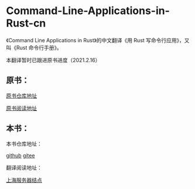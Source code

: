 # Command-Line-Applications-in-Rust-cn
《Command Line Applications in Rust》的中文翻译《用 Rust 写命令行应用》，又叫《Rust 命令行手册》。

本翻译暂时已跟进原书进度（2021.2.16）

## 原书：

[原书仓库地址](https://github.com/rust-cli/book)

[原书阅读地址](https://rust-cli.github.io/book/index.html)

## 本书：

本书仓库地址：

[github](https://github.com/1024chen/Command-Line-Applications-in-Rust-cn)
[gitee](https://gitee.com/chen0adapter/Command-Line-Applications-in-Rust-cn)

翻译阅读地址：

[上海服务器结点](http://chen0adapter.top/books/Command-Line-Applications-in-Rust-cn/index.html)

